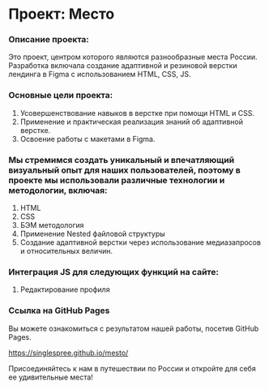 # Проект: Место

### Описание проекта:
Это проект, центром которого являются разнообразные места России. Разработка включала создание адаптивной и резиновой верстки лендинга в Figma с использованием HTML, CSS, JS.

### Основные цели проекта:

1. Усовершенствование навыков в верстке при помощи HTML и CSS.
2. Применение и практическая реализация знаний об адаптивной верстке.
3. Освоение работы с макетами в Figma.

### Мы стремимся создать уникальный и впечатляющий визуальный опыт для наших пользователей, поэтому в проекте мы использовали различные технологии и методологии, включая:

1. HTML
2. CSS
3. БЭМ методология
4. Применение Nested файловой структуры
5. Создание адаптивной верстки через использование медиазапросов и относительных величин.

### Интеграция JS для следующих функций на сайте:

1. Редактирование профиля

### Ссылка на GitHub Pages
Вы можете ознакомиться с результатом нашей работы, посетив GitHub Pages.

https://singlespree.github.io/mesto/

Присоединяйтесь к нам в путешествии по России и откройте для себя ее удивительные места!